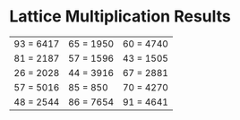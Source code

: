 # Lattice Multiplication Results

|   |   |   |
|---|---|---|
| 93 = 6417 | 65 = 1950 | 60 = 4740 |
| 81 = 2187 | 57 = 1596 | 43 = 1505 |
| 26 = 2028 | 44 = 3916 | 67 = 2881 |
| 57 = 5016 | 85 = 850 | 70 = 4270 |
| 48 = 2544 | 86 = 7654 | 91 = 4641 |
